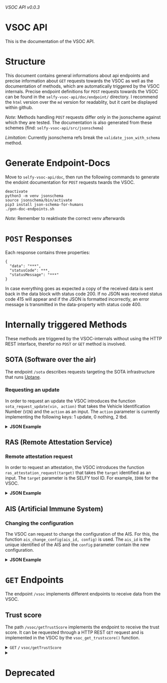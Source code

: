 *VSOC API v0.0.3*

# VSOC API

This is the documentation of the VSOC API.

# Structure

This document contains general informations about api endpoints and precise information about `GET` requests towards the VSOC
as well as the documentation of methods, which are automatically triggered by the VSOC internals. Precise endpoint definitions
for `POST` requests towards the VSOC can be found in the `selfy-vsoc-api/doc/endpoint/` directory. I recommend the `html` version over the `md` version
for readablity, but it cant be displayed within github.

*Note:* Methods handling `POST` requests differ only in the jsonscheme against which they are tested. The documentation is also
generated from these schemes (find: `selfy-vsoc-api/src/jsonschema`)

*Limitation:* Currently jsonschema refs break the `validate_json_with_schema` method.

# Generate Endpoint-Docs

Move to `selfy-vsoc-api/doc`, then run the following commands to generate the endoint documentation for `POST` requests twards the VSOC.

```shell
deactivate
python3 -m venv jsonschema
source jsonschema/bin/activate
pip3 install json-schema-for-humans
./gen-doc-endpoints.sh
```

*Note:* Remember to reaktivate the correct venv afterwards

# `POST` Responses

Each response contains three properties:

```
{
  "data": "***",
  "statusCode": ***,
  "statusMessage": "***"
}
```

In case everything goes as expected a copy of the received data is sent back in the data block with status code 200. If
no JSON was received status code 415 will appear and if the JSON is formatted incorrectly, an error message is
transmitted in the data-property with status code 400.

# Internally triggered Methods

These methods are triggered by the VSOC-internals without using the HTTP REST interface, therefor no `POST` or `GET` method is involved.

## SOTA (Software over the air)

The endpoint `/sota` describes requests targeting the SOTA infrastructure that runs [Uptane](https://uptane.org/).

### Requesting an update

In order to request an update the VSOC introduces the function `sota_request_update(vin, action)` that takes the Vehicle
Identification Number (`VIN`) and the `action` as an input. The `action` parameter is currently implementing the
following keys: 1 update, 0 nothing, 2 tbd.

<details>
  <summary>
    <b>JSON Example</b>
  </summary>

An example of the request from the VSOC to the SOTA:

```
{
  "toolId": 8,
  "timeStamp": "2023-11-21T06:14:00Z",
  "vin": "2a910ebe-b39a-4813-9992-373738ab4599",
  "action": "1",
  "deviceID": 8,
  "status": 2,
  "deviceMetadata": "Such nice metadata"
}
```
</details>

## RAS (Remote Attestation Service)

### Remote attestation request

In order to request an attestation, the VSOC introduces the function `ras_attestation_request(target)` that takes
the `target` identified as an input. The `target` parameter is the SELFY tool ID. For example, `ID08` for the VSOC.

<details>
  <summary>
    <b>JSON Example</b>
  </summary>
  
An example request send from the VSOC to the RAS:

```
{  
    "target_tool": "ID19",  
    "verifier": "ID18",  
    "VSOC": "ID08",  
    "nonce": "f9bf78b9a18ce6d46a0cd2b0b86df9da"  
} 
```
</details>

## AIS (Artificial Immune System)

### Changing the configuration

The VSOC can request to change the configuration of the AIS. For this, the function `ais_change_config(ais_id, config)`
is used. The `ais_id` is the unique identified of the AIS and the `config` parameter contain the new configuration.

<details>
  <summary>
    <b>JSON Example</b>
  </summary>

An example of the request from the VSOC to the AIS:

```
    "version": "1.0", 
    "action": "set", 
    "target": { 
        "type": "ais", 
        "specifiers": { 
            "ais_id": "<ais-id>"
        } 
    }, 
    "actuator": { 
        "type": "vsoc", 
        "specifiers": { 
            "vsoc_id": "VSOC" 
        } 
    }, 
    "args": "cfg"
```
</details>

# `GET` Endpoints

The endpoint `/vsoc` implements different endpoints to receive data from the VSOC.

## Trust score

The path `/vsoc/getTrustScore` implements the endpoint to receive the trust score. It can be requested through a HTTP
REST `GET` request and is implemented in the VSOC by the `vsoc_get_trustscore()` function.

<details>
    <summary>
        <code>GET</code> <!-- for example GET or POST -->
        <code><b>/</b></code> 
        <code>vsoc/getTrustScore</code> <!-- Endpoint path -->
    </summary>

#### Parameters

| name  | type | data type | description |
|-------|------|-----------|-------------|
| `tbd` | tbd  | tbd       | tbd         |

#### Responses

| http code | content-type       | response                                              |
|-----------|--------------------|-------------------------------------------------------|
| `200`     | `application/json` | `{"code":"200","message":"transmitted successfully"}` |
| `400`     | `application/json` | `{"code":"400","message":"Bad Request"}`              |
| `401`     | `application/json` | `{"code":"401","message":"Unauthorized"}`             |
| `404`     | `application/json` | `{"code":"404","message":"Not Found"}`                |

</details>

<details>
  <summary>
    <h1>Deprecated</h1>
  </summary>

  ## RSU (deprecated)

The roadside unit (RSU) collects data from V2X systems, collects them, and performs analysis. The component sends and
receives data.

### RSU status messages (deprecated)

<details>
    <summary>
        <code>POST</code> <!-- for example GET or POST -->
        <code><b>/</b></code> 
        <code>statusMessage</code> <!-- Endpoint path -->
    </summary>

#### Parameters

| name            | type     | data type | description                                |
|-----------------|----------|-----------|--------------------------------------------|
| `rsuDeviceID`   | required | string    | unique ID of the RSU                       |
| `messageTime`   | required | string    | timestamp of the message in ISO-8601 (UTC) |
| `statusMessage` | required | string    | data of the status message                 |

#### Responses

| http code | content-type       | response                                              |
|-----------|--------------------|-------------------------------------------------------|
| `200`     | `application/json` | `{"code":"200","message":"transmitted successfully"}` |
| `400`     | `application/json` | `{"code":"400","message":"Bad Request"}`              |
| `401`     | `application/json` | `{"code":"401","message":"Unauthorized"}`             |
| `404`     | `application/json` | `{"code":"404","message":"Not Found"}`                |

#### Example cURL

```javascript
curl - X
POST - H
"Content-Type: application/json"--
data
@post.json
http
://localhost:8889/
```

#### Example Python3.8+

```python
...
```

#### Status

| Status    | Python    | 
|-----------|-----------|
| Developed | in app.py |

</details>

<details>
    <summary>
        <code>POST</code> <!-- for example GET or POST -->
        <code><b>/</b></code> 
        <code>securityStatus</code> <!-- Endpoint path -->
    </summary>

#### Parameters

| name             | type     | data type | description                                |
|------------------|----------|-----------|--------------------------------------------|
| `rsuDeviceID`    | required | string    | unique ID of the RSU                       |
| `messageTime`    | required | string    | timestamp of the message in ISO-8601 (UTC) |
| `securityStatus` | required | string    | current security status                    |

#### Responses

| http code | content-type       | response                                              |
|-----------|--------------------|-------------------------------------------------------|
| `200`     | `application/json` | `{"code":"200","message":"transmitted successfully"}` |
| `400`     | `application/json` | `{"code":"400","message":"Bad Request"}`              |
| `401`     | `application/json` | `{"code":"401","message":"Unauthorized"}`             |
| `404`     | `application/json` | `{"code":"404","message":"Not Found"}`                |

#### Example cURL

```javascript
curl - X
POST - H
"Content-Type: application/json"--
data
@post.json
http
://localhost:8889/
```

#### Example Python3.8+

```python
...
```

</details>

<details>
    <summary>
        <code>POST</code> <!-- for example GET or POST -->
        <code><b>/</b></code> 
        <code>healthCheck</code> <!-- Endpoint path -->
    </summary>

#### Parameters

| name          | type     | data type | description                                |
|---------------|----------|-----------|--------------------------------------------|
| `rsuDeviceID` | required | string    | unique ID of the RSU                       |
| `messageTime` | required | string    | timestamp of the message in ISO-8601 (UTC) |
| `healthCheck` | required | string    | result of the health check                 |

#### Responses

| http code | content-type       | response                                              |
|-----------|--------------------|-------------------------------------------------------|
| `200`     | `application/json` | `{"code":"200","message":"transmitted successfully"}` |
| `400`     | `application/json` | `{"code":"400","message":"Bad Request"}`              |
| `401`     | `application/json` | `{"code":"401","message":"Unauthorized"}`             |
| `404`     | `application/json` | `{"code":"404","message":"Not Found"}`                |

#### Example cURL

```javascript
curl - X
POST - H
"Content-Type: application/json"--
data
@post.json
http
://localhost:8889/
```

#### Example Python3.8+

```python
...
```

</details>

### Safe operational modes (SOM) (deprecated)

<details>
    <summary>
        <code>POST</code> <!-- for example GET or POST -->
        <code><b>/</b></code> 
        <code>lastSOM</code> <!-- Endpoint path -->
    </summary>

#### Parameters

| name          | type     | data type | description                                |
|---------------|----------|-----------|--------------------------------------------|
| `rsuDeviceID` | required | string    | unique ID of the RSU                       |
| `messageTime` | required | string    | timestamp of the message in ISO-8601 (UTC) |
| `lastSOM`     | required | string    | last used safe operational mode            |

#### Responses

| http code | content-type       | response                                              |
|-----------|--------------------|-------------------------------------------------------|
| `200`     | `application/json` | `{"code":"200","message":"transmitted successfully"}` |
| `400`     | `application/json` | `{"code":"400","message":"Bad Request"}`              |
| `401`     | `application/json` | `{"code":"401","message":"Unauthorized"}`             |
| `404`     | `application/json` | `{"code":"404","message":"Not Found"}`                |

#### Example cURL

```javascript
curl - X
POST - H
"Content-Type: application/json"--
data
@post.json
http
://localhost:8889/
```

#### Example Python3.8+

```python
...
```

</details>

<details>
    <summary>
        <code>POST</code> <!-- for example GET or POST -->
        <code><b>/</b></code> 
        <code>currentSOM</code> <!-- Endpoint path -->
    </summary>

#### Parameters

| name          | type     | data type | description                                |
|---------------|----------|-----------|--------------------------------------------|
| `rsuDeviceID` | required | string    | unique ID of the RSU                       |
| `messageTime` | required | string    | timestamp of the message in ISO-8601 (UTC) |
| `currentSOM`  | required | string    | current safe operational mode in place     |

#### Responses

| http code | content-type       | response                                              |
|-----------|--------------------|-------------------------------------------------------|
| `200`     | `application/json` | `{"code":"200","message":"transmitted successfully"}` |
| `400`     | `application/json` | `{"code":"400","message":"Bad Request"}`              |
| `401`     | `application/json` | `{"code":"401","message":"Unauthorized"}`             |
| `404`     | `application/json` | `{"code":"404","message":"Not Found"}`                |

#### Example cURL

```javascript
curl - X
POST - H
"Content-Type: application/json"--
data
@post.json
http
://localhost:8889/
```

#### Example Python3.8+

```python
...
```

</details>

<details>
    <summary>
        <code>GET</code> <!-- for example GET or POST -->
        <code><b>/</b></code> 
        <code>triggerSafeOperationalMode</code> <!-- Endpoint path -->
    </summary>

#### Parameters

| name          | type     | data type | description                                |
|---------------|----------|-----------|--------------------------------------------|
| `rsuDeviceID` | required | string    | unique ID of the RSU                       |
| `messageTime` | required | string    | timestamp of the message in ISO-8601 (UTC) |
| `currentSOM`  | optional | string    | current safe operational mode in place     |

#### Responses

| http code | content-type       | response                                              |
|-----------|--------------------|-------------------------------------------------------|
| `200`     | `application/json` | `{"code":"200","message":"transmitted successfully"}` |
| `400`     | `application/json` | `{"code":"400","message":"Bad Request"}`              |
| `401`     | `application/json` | `{"code":"401","message":"Unauthorized"}`             |
| `404`     | `application/json` | `{"code":"404","message":"Not Found"}`                |

#### Example cURL

```javascript
curl - X
POST - H
"Content-Type: application/json"--
data
@post.json
http
://localhost:8889/
```

#### Example Python3.8+

```python
...
```

</details>

<details>
    <summary>
        <code>GET</code> <!-- for example GET or POST -->
        <code><b>/</b></code> 
        <code>triggerMinimumRiskManeuver</code> <!-- Endpoint path -->
    </summary>

#### Parameters

| name          | type     | data type | description                                |
|---------------|----------|-----------|--------------------------------------------|
| `rsuDeviceID` | required | string    | unique ID of the RSU                       |
| `messageTime` | required | string    | timestamp of the message in ISO-8601 (UTC) |
| `currentSOM`  | optional | string    | current safe operational mode in place     |

#### Responses

| http code | content-type       | response                                              |
|-----------|--------------------|-------------------------------------------------------|
| `200`     | `application/json` | `{"code":"200","message":"transmitted successfully"}` |
| `400`     | `application/json` | `{"code":"400","message":"Bad Request"}`              |
| `401`     | `application/json` | `{"code":"401","message":"Unauthorized"}`             |
| `404`     | `application/json` | `{"code":"404","message":"Not Found"}`                |

#### Example cURL

```javascript
curl - X
POST - H
"Content-Type: application/json"--
data
@post.json
http
://localhost:8889/
```

#### Example Python3.8+

```python
...
```

</details>

## Virtual vehicle (deprecated)

The control architecture from virtual vehicle (VIF) is able to simulate and collect data from vehicle sources such as
in-vehicle data and V2X.

### Vehicle information

<details>
    <summary>
        <code>POST</code> <!-- for example GET or POST -->
        <code><b>/</b></code> 
        <code>egoVehiclePosition</code> <!-- Endpoint path -->
    </summary>

#### Parameters

| name                 | type     | data type | description                                |
|----------------------|----------|-----------|--------------------------------------------|
| `vehicleID`          | required | string    | unique ID of the vehicle                   |
| `messageTime`        | required | string    | timestamp of the message in ISO-8601 (UTC) |
| `egoVehiclePosition` | required | string    | current position of the ego vehicle        |

#### Responses

| http code | content-type       | response                                              |
|-----------|--------------------|-------------------------------------------------------|
| `200`     | `application/json` | `{"code":"200","message":"transmitted successfully"}` |
| `400`     | `application/json` | `{"code":"400","message":"Bad Request"}`              |
| `401`     | `application/json` | `{"code":"401","message":"Unauthorized"}`             |
| `404`     | `application/json` | `{"code":"404","message":"Not Found"}`                |

#### Example cURL

```javascript
curl - X
POST - H
"Content-Type: application/json"--
data
@post.json
http
://localhost:8889/
```

#### Example Python3.8+

```python
...
```

</details>

<details>
    <summary>
        <code>POST</code> <!-- for example GET or POST -->
        <code><b>/</b></code> 
        <code>egoVehicleStatus</code> <!-- Endpoint path -->
    </summary>

#### Parameters

| name               | type     | data type | description                                |
|--------------------|----------|-----------|--------------------------------------------|
| `vehicleID`        | required | string    | unique ID of the vehicle                   |
| `messageTime`      | required | string    | timestamp of the message in ISO-8601 (UTC) |
| `egoVehicleStatus` | required | string    | current status of the ego vehicle          |

#### Responses

| http code | content-type       | response                                              |
|-----------|--------------------|-------------------------------------------------------|
| `200`     | `application/json` | `{"code":"200","message":"transmitted successfully"}` |
| `400`     | `application/json` | `{"code":"400","message":"Bad Request"}`              |
| `401`     | `application/json` | `{"code":"401","message":"Unauthorized"}`             |
| `404`     | `application/json` | `{"code":"404","message":"Not Found"}`                |

#### Example cURL

```javascript
curl - X
POST - H
"Content-Type: application/json"--
data
@post.json
http
://localhost:8889/
```

#### Example Python3.8+

```python
...
```

</details>

### Tool information (deprecated)

<details>
    <summary>
        <code>POST</code> <!-- for example GET or POST -->
        <code><b>/</b></code> 
        <code>toolStatus</code> <!-- Endpoint path -->
    </summary>

#### Parameters

| name          | type     | data type | description                                |
|---------------|----------|-----------|--------------------------------------------|
| `toolID`      | required | string    | unique ID of the tool                      |
| `messageTime` | required | string    | timestamp of the message in ISO-8601 (UTC) |
| `toolStatus`  | required | string    | current status of the tool                 |

#### Responses

| http code | content-type       | response                                              |
|-----------|--------------------|-------------------------------------------------------|
| `200`     | `application/json` | `{"code":"200","message":"transmitted successfully"}` |
| `400`     | `application/json` | `{"code":"400","message":"Bad Request"}`              |
| `401`     | `application/json` | `{"code":"401","message":"Unauthorized"}`             |
| `404`     | `application/json` | `{"code":"404","message":"Not Found"}`                |

#### Example cURL

```javascript
curl - X
POST - H
"Content-Type: application/json"--
data
@post.json
http
://localhost:8889/
```

#### Example Python3.8+

```python
...
```

</details>

## Trust data management system (TDMS) (deprecated)

The TDMS is a set of tools holding all relevant assets for data management.

### Healing procedures (deprecated)

<details>
    <summary>
        <code>GET</code> <!-- for example GET or POST -->
        <code><b>/</b></code> 
        <code>healingProcedures</code> <!-- Endpoint path -->
    </summary>

#### Parameters

| name                | type     | data type | description                                |
|---------------------|----------|-----------|--------------------------------------------|
| `toolID`            | optional | string    | unique ID of the tool                      |
| `messageTime`       | required | string    | timestamp of the message in ISO-8601 (UTC) |
| `healingProcedures` | required | string    | current set of healing procedures          |

#### Responses

| http code | content-type       | response                                              |
|-----------|--------------------|-------------------------------------------------------|
| `200`     | `application/json` | `{"code":"200","message":"transmitted successfully"}` |
| `400`     | `application/json` | `{"code":"400","message":"Bad Request"}`              |
| `401`     | `application/json` | `{"code":"401","message":"Unauthorized"}`             |
| `404`     | `application/json` | `{"code":"404","message":"Not Found"}`                |

#### Example cURL

```javascript
curl - X
POST - H
"Content-Type: application/json"--
data
@post.json
http
://localhost:8889/
```

#### Example Python3.8+

```python
...
```

</details>

<details>
    <summary>
        <code>POST</code> <!-- for example GET or POST -->
        <code><b>/</b></code> 
        <code>healingProcedures</code> <!-- Endpoint path -->
    </summary>

#### Parameters

| name                | type     | data type | description                                |
|---------------------|----------|-----------|--------------------------------------------|
| `toolID`            | optional | string    | unique ID of the tool                      |
| `messageTime`       | required | string    | timestamp of the message in ISO-8601 (UTC) |
| `healingProcedures` | required | string    | current set of healing procedures          |

#### Responses

| http code | content-type       | response                                              |
|-----------|--------------------|-------------------------------------------------------|
| `200`     | `application/json` | `{"code":"200","message":"transmitted successfully"}` |
| `400`     | `application/json` | `{"code":"400","message":"Bad Request"}`              |
| `401`     | `application/json` | `{"code":"401","message":"Unauthorized"}`             |
| `404`     | `application/json` | `{"code":"404","message":"Not Found"}`                |

#### Example cURL

```javascript
curl - X
POST - H
"Content-Type: application/json"--
data
@post.json
http
://localhost:8889/
```

#### Example Python3.8+

```python
...
```

</details>

## VSOC data subscription (deprecated)

Different services one and subscribe to.

### Knowledge  (deprecated)

<details>
    <summary>
        <code>GET</code> <!-- for example GET or POST -->
        <code><b>/</b></code> 
        <code>securityScenario</code> <!-- Endpoint path -->
    </summary>

#### Parameters

| name               | type     | data type | description                                |
|--------------------|----------|-----------|--------------------------------------------|
| `toolID`           | optional | string    | unique ID of the tool                      |
| `messageTime`      | required | string    | timestamp of the message in ISO-8601 (UTC) |
| `securityScenario` | required | string    | current set of security scenarios          |

#### Responses

| http code | content-type       | response                                              |
|-----------|--------------------|-------------------------------------------------------|
| `200`     | `application/json` | `{"code":"200","message":"transmitted successfully"}` |
| `400`     | `application/json` | `{"code":"400","message":"Bad Request"}`              |
| `401`     | `application/json` | `{"code":"401","message":"Unauthorized"}`             |
| `404`     | `application/json` | `{"code":"404","message":"Not Found"}`                |

#### Example cURL

```javascript
curl - X
POST - H
"Content-Type: application/json"--
data
@post.json
http
://localhost:8889/
```

#### Example Python3.8+

```python
...
```

</details>

<details>
    <summary>
        <code>GET</code> <!-- for example GET or POST -->
        <code><b>/</b></code> 
        <code>ontology</code> <!-- Endpoint path -->
    </summary>

#### Parameters

| name          | type     | data type | description                                |
|---------------|----------|-----------|--------------------------------------------|
| `toolID`      | optional | string    | unique ID of the tool                      |
| `messageTime` | required | string    | timestamp of the message in ISO-8601 (UTC) |
| `ontologyID`  | required | string    | ID of the requested ontology               |

#### Responses

| http code | content-type       | response                                              |
|-----------|--------------------|-------------------------------------------------------|
| `200`     | `application/json` | `{"code":"200","message":"transmitted successfully"}` |
| `400`     | `application/json` | `{"code":"400","message":"Bad Request"}`              |
| `401`     | `application/json` | `{"code":"401","message":"Unauthorized"}`             |
| `404`     | `application/json` | `{"code":"404","message":"Not Found"}`                |

#### Example cURL

```javascript
curl - X
POST - H
"Content-Type: application/json"--
data
@post.json
http
://localhost:8889/
```

#### Example Python3.8+

```python
...
```

</details>

### Security controls  (deprecated)

<details>
    <summary>
        <code>GET</code> <!-- for example GET or POST -->
        <code><b>/</b></code> 
        <code>patchForComponent</code> <!-- Endpoint path -->
    </summary>

#### Parameters

| name                | type     | data type | description                                |
|---------------------|----------|-----------|--------------------------------------------|
| `toolID`            | required | string    | unique ID of the tool                      |
| `messageTime`       | required | string    | timestamp of the message in ISO-8601 (UTC) |
| `currentPatchLevel` | optional | string    | current version of the installed patch     |

#### Responses

| http code | content-type       | response                                              |
|-----------|--------------------|-------------------------------------------------------|
| `200`     | `application/json` | `{"code":"200","message":"transmitted successfully"}` |
| `400`     | `application/json` | `{"code":"400","message":"Bad Request"}`              |
| `401`     | `application/json` | `{"code":"401","message":"Unauthorized"}`             |
| `404`     | `application/json` | `{"code":"404","message":"Not Found"}`                |

#### Example cURL

```javascript
curl - X
POST - H
"Content-Type: application/json"--
data
@post.json
http
://localhost:8889/
```

#### Example Python3.8+

```python
...
```

</details>

<details>
    <summary>
        <code>GET</code> <!-- for example GET or POST -->
        <code><b>/</b></code> 
        <code>triggerAudit</code> <!-- Endpoint path -->
    </summary>

#### Parameters

| name          | type     | data type | description                                |
|---------------|----------|-----------|--------------------------------------------|
| `toolID`      | required | string    | unique ID of the tool                      |
| `messageTime` | required | string    | timestamp of the message in ISO-8601 (UTC) |
| `lastAudit`   | optional | string    | timestamp of the last audit (ISO-8601 UTC) |

#### Responses

| http code | content-type       | response                                              |
|-----------|--------------------|-------------------------------------------------------|
| `200`     | `application/json` | `{"code":"200","message":"transmitted successfully"}` |
| `400`     | `application/json` | `{"code":"400","message":"Bad Request"}`              |
| `401`     | `application/json` | `{"code":"401","message":"Unauthorized"}`             |
| `404`     | `application/json` | `{"code":"404","message":"Not Found"}`                |

#### Example cURL

```javascript
curl - X
POST - H
"Content-Type: application/json"--
data
@post.json
http
://localhost:8889/
```

#### Example Python3.8+

```python
...
```

</details>

<details>
    <summary>
        <code>GET</code> <!-- for example GET or POST -->
        <code><b>/</b></code> 
        <code>triggerPentest</code> <!-- Endpoint path -->
    </summary>

#### Parameters

| name          | type     | data type | description                                  |
|---------------|----------|-----------|----------------------------------------------|
| `toolID`      | required | string    | unique ID of the tool                        |
| `messageTime` | required | string    | timestamp of the message in ISO-8601 (UTC)   |
| `lastPentest` | optional | string    | timestamp of the last pentest (ISO-8601 UTC) |

#### Responses

| http code | content-type       | response                                              |
|-----------|--------------------|-------------------------------------------------------|
| `200`     | `application/json` | `{"code":"200","message":"transmitted successfully"}` |
| `400`     | `application/json` | `{"code":"400","message":"Bad Request"}`              |
| `401`     | `application/json` | `{"code":"401","message":"Unauthorized"}`             |
| `404`     | `application/json` | `{"code":"404","message":"Not Found"}`                |

#### Example cURL

```javascript
curl - X
POST - H
"Content-Type: application/json"--
data
@post.json
http
://localhost:8889/
```

#### Example Python3.8+

```python
...
```

</details>

<details>
    <summary>
        <code>GET</code> <!-- for example GET or POST -->
        <code><b>/</b></code> 
        <code>triggerUpdate</code> <!-- Endpoint path -->
    </summary>

#### Parameters

| name          | type     | data type | description                                 |
|---------------|----------|-----------|---------------------------------------------|
| `toolID`      | required | string    | unique ID of the tool                       |
| `messageTime` | required | string    | timestamp of the message in ISO-8601 (UTC)  |
| `lastUpdate`  | optional | string    | timestamp of the last update (ISO-8601 UTC) |

#### Responses

| http code | content-type       | response                                              |
|-----------|--------------------|-------------------------------------------------------|
| `200`     | `application/json` | `{"code":"200","message":"transmitted successfully"}` |
| `400`     | `application/json` | `{"code":"400","message":"Bad Request"}`              |
| `401`     | `application/json` | `{"code":"401","message":"Unauthorized"}`             |
| `404`     | `application/json` | `{"code":"404","message":"Not Found"}`                |

#### Example cURL

```javascript
curl - X
POST - H
"Content-Type: application/json"--
data
@post.json
http
://localhost:8889/
```

#### Example Python3.8+

```python
...
```

</details>

### Security information (deprecated)

<details>
    <summary>
        <code>GET</code> <!-- for example GET or POST -->
        <code><b>/</b></code> 
        <code>vehicleTrustScore</code> <!-- Endpoint path -->
    </summary>

#### Parameters

| name          | type     | data type | description                                |
|---------------|----------|-----------|--------------------------------------------|
| `vehicleID`   | required | string    | unique ID of the tool                      |
| `messageTime` | required | string    | timestamp of the message in ISO-8601 (UTC) |

#### Responses

| http code | content-type       | response                                              |
|-----------|--------------------|-------------------------------------------------------|
| `200`     | `application/json` | `{"code":"200","message":"transmitted successfully"}` |
| `400`     | `application/json` | `{"code":"400","message":"Bad Request"}`              |
| `401`     | `application/json` | `{"code":"401","message":"Unauthorized"}`             |
| `404`     | `application/json` | `{"code":"404","message":"Not Found"}`                |

#### Example cURL

```javascript
curl - X
POST - H
"Content-Type: application/json"--
data
@post.json
http
://localhost:8889/
```

#### Example Python3.8+

```python
...
```

</details>

<details>
    <summary>
        <code>GET</code> <!-- for example GET or POST -->
        <code><b>/</b></code> 
        <code>groupOfVehiclesTrustScore</code> <!-- Endpoint path -->
    </summary>

#### Parameters

| name             | type     | data type | description                                |
|------------------|----------|-----------|--------------------------------------------|
| `vehicleGroupID` | required | string    | unique ID of the tool                      |
| `messageTime`    | required | string    | timestamp of the message in ISO-8601 (UTC) |

#### Responses

| http code | content-type       | response                                              |
|-----------|--------------------|-------------------------------------------------------|
| `200`     | `application/json` | `{"code":"200","message":"transmitted successfully"}` |
| `400`     | `application/json` | `{"code":"400","message":"Bad Request"}`              |
| `401`     | `application/json` | `{"code":"401","message":"Unauthorized"}`             |
| `404`     | `application/json` | `{"code":"404","message":"Not Found"}`                |

#### Example cURL

```javascript
curl - X
POST - H
"Content-Type: application/json"--
data
@post.json
http
://localhost:8889/
```

#### Example Python3.8+

```python
...
```

</details>

<details>
    <summary>
        <code>GET</code> <!-- for example GET or POST -->
        <code><b>/</b></code> 
        <code>toolTrustScore</code> <!-- Endpoint path -->
    </summary>

#### Parameters

| name          | type     | data type | description                                |
|---------------|----------|-----------|--------------------------------------------|
| `toolID`      | required | string    | unique ID of the tool                      |
| `messageTime` | required | string    | timestamp of the message in ISO-8601 (UTC) |

#### Responses

| http code | content-type       | response                                              |
|-----------|--------------------|-------------------------------------------------------|
| `200`     | `application/json` | `{"code":"200","message":"transmitted successfully"}` |
| `400`     | `application/json` | `{"code":"400","message":"Bad Request"}`              |
| `401`     | `application/json` | `{"code":"401","message":"Unauthorized"}`             |
| `404`     | `application/json` | `{"code":"404","message":"Not Found"}`                |

#### Example cURL

```javascript
curl - X
POST - H
"Content-Type: application/json"--
data
@post.json
http
://localhost:8889/
```

#### Example Python3.8+

```python
...
```

</details>


<details>
    <summary>
        <code>GET</code> <!-- for example GET or POST -->
        <code><b>/</b></code> 
        <code>vehicleSecurityState</code> <!-- Endpoint path -->
    </summary>

#### Parameters

| name          | type     | data type | description                                |
|---------------|----------|-----------|--------------------------------------------|
| `vehicleID`   | required | string    | unique ID of the tool                      |
| `messageTime` | required | string    | timestamp of the message in ISO-8601 (UTC) |

#### Responses

| http code | content-type       | response                                              |
|-----------|--------------------|-------------------------------------------------------|
| `200`     | `application/json` | `{"code":"200","message":"transmitted successfully"}` |
| `400`     | `application/json` | `{"code":"400","message":"Bad Request"}`              |
| `401`     | `application/json` | `{"code":"401","message":"Unauthorized"}`             |
| `404`     | `application/json` | `{"code":"404","message":"Not Found"}`                |

#### Example cURL

```javascript
curl - X
POST - H
"Content-Type: application/json"--
data
@post.json
http
://localhost:8889/
```

#### Example Python3.8+

```python
...
```

</details>

<details>
    <summary>
        <code>GET</code> <!-- for example GET or POST -->
        <code><b>/</b></code> 
        <code>networkSecurityState</code> <!-- Endpoint path -->
    </summary>

#### Parameters

| name          | type     | data type | description                                |
|---------------|----------|-----------|--------------------------------------------|
| `networkID`   | required | string    | unique ID of the tool                      |
| `messageTime` | required | string    | timestamp of the message in ISO-8601 (UTC) |

#### Responses

| http code | content-type       | response                                              |
|-----------|--------------------|-------------------------------------------------------|
| `200`     | `application/json` | `{"code":"200","message":"transmitted successfully"}` |
| `400`     | `application/json` | `{"code":"400","message":"Bad Request"}`              |
| `401`     | `application/json` | `{"code":"401","message":"Unauthorized"}`             |
| `404`     | `application/json` | `{"code":"404","message":"Not Found"}`                |

#### Example cURL

```javascript
curl - X
POST - H
"Content-Type: application/json"--
data
@post.json
http
://localhost:8889/
```

#### Example Python3.8+

```python
...
```

</details>

## VSOC analysis capabilities (deprecated)

Different services that allow analysis of data.

### Binary analysis (deprecated)

<details>
    <summary>
        <code>POST</code> <!-- for example GET or POST -->
        <code><b>/</b></code> 
        <code>binaryAnalysis</code> <!-- Endpoint path -->
    </summary>

#### Parameters

| name          | type     | data type | description                                |
|---------------|----------|-----------|--------------------------------------------|
| `toolID`      | optional | string    | unique ID of the tool                      |
| `messageTime` | required | string    | timestamp of the message in ISO-8601 (UTC) |
| `binary`      | required | object    | the file which need to be analysed         |

#### Responses

| http code | content-type       | response                                              |
|-----------|--------------------|-------------------------------------------------------|
| `200`     | `application/json` | `{"code":"200","message":"transmitted successfully"}` |
| `400`     | `application/json` | `{"code":"400","message":"Bad Request"}`              |
| `401`     | `application/json` | `{"code":"401","message":"Unauthorized"}`             |
| `404`     | `application/json` | `{"code":"404","message":"Not Found"}`                |

#### Example cURL

```javascript
curl - X
POST - H
"Content-Type: application/json"--
data
@post.json
http
://localhost:8889/
```

#### Example Python3.8+

```python
...
```

</details>
</details>
